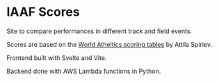 # IAAF Scores

Site to compare performances in different track and field events.

Scores are based on the [World Atheltics scoring tables](https://worldathletics.org/news/news/scoring-tables-2022) by Attila Spiriev.

Frontend built with Svelte and Vite.

Backend done with AWS Lambda functions in Python.
